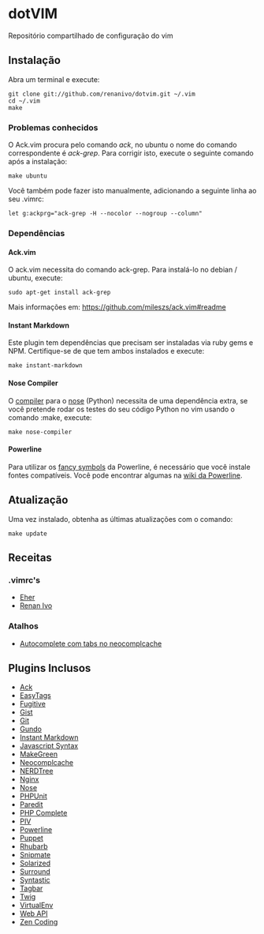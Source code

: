 dotVIM
======

Repositório compartilhado de configuração do vim

Instalação
----------
Abra um terminal e execute:

    git clone git://github.com/renanivo/dotvim.git ~/.vim
    cd ~/.vim
    make


### Problemas conhecidos
O Ack.vim procura pelo comando *ack*, no ubuntu o nome do comando correspondente é *ack-grep*. Para corrigir isto, execute o seguinte comando após a instalação:

    make ubuntu

Você também pode fazer isto manualmente, adicionando a seguinte linha ao seu .vimrc:

    let g:ackprg="ack-grep -H --nocolor --nogroup --column"


### Dependências

#### Ack.vim

O ack.vim necessita do comando ack-grep. Para instalá-lo no debian / ubuntu, execute:

    sudo apt-get install ack-grep

Mais informações em: https://github.com/mileszs/ack.vim#readme


#### Instant Markdown

Este plugin tem dependências que precisam ser instaladas via ruby gems e NPM. Certifique-se de que tem ambos instalados e execute:

    make instant-markdown


#### Nose Compiler

O [compiler](http://vimdoc.sourceforge.net/htmldoc/quickfix.html#quickfix.txt) para o [nose](https://nose.readthedocs.org/en/latest/) (Python) necessita de uma dependência extra, se você pretende rodar os testes do seu código Python no vim usando o comando :make, execute:

    make nose-compiler


#### Powerline

Para utilizar os [fancy symbols](https://github.com/Lokaltog/vim-powerline#troubleshooting) da Powerline, é necessário que você instale fontes compatíveis. Você pode encontrar algumas na [wiki da Powerline](https://github.com/Lokaltog/vim-powerline/wiki/Patched-fonts).


Atualização
-----------

Uma vez instalado, obtenha as últimas atualizações com o comando:

    make update


Receitas
--------

### .vimrc's
* [Eher](https://gist.github.com/1698770)
* [Renan Ivo](https://gist.github.com/415001)

### Atalhos
* [Autocomplete com tabs no neocomplcache](https://gist.github.com/2406907)


Plugins Inclusos
----------------

* [Ack](https://github.com/mileszs/ack.vim)
* [EasyTags](https://github.com/xolox/vim-easytags)
* [Fugitive](https://github.com/tpope/vim-fugitive)
* [Gist](https://github.com/mattn/gist-vim)
* [Git](https://github.com/motemen/git-vim)
* [Gundo](https://github.com/sjl/gundo.vim)
* [Instant Markdown](https://github.com/suan/vim-instant-markdown)
* [Javascript Syntax](https://github.com/othree/javascript-syntax.vim)
* [MakeGreen](https://github.com/renanivo/vim-makegreen)
* [Neocomplcache](https://github.com/Shougo/neocomplcache)
* [NERDTree](https://github.com/scrooloose/nerdtree)
* [Nginx](https://github.com/vim-scripts/nginx.vim)
* [Nose](https://github.com/lambdalisue/nose.vim)
* [PHPUnit](https://github.com/afternoon/vim-phpunit)
* [Paredit](https://github.com/vim-scripts/paredit.vim)
* [PHP Complete](https://github.com/shawncplus/phpcomplete.vim)
* [PIV](https://github.com/spf13/PIV)
* [Powerline](https://github.com/Lokaltog/vim-powerline)
* [Puppet](https://github.com/rodjek/vim-puppet/)
* [Rhubarb](https://github.com/tpope/vim-rhubarb)
* [Snipmate](https://github.com/msanders/snipmate.vim)
* [Solarized](https://github.com/altercation/vim-colors-solarized)
* [Surround](https://github.com/tpope/vim-surround)
* [Syntastic](https://github.com/scrooloose/syntastic)
* [Tagbar](https://github.com/majutsushi/tagbar)
* [Twig](https://github.com/beyondwords/vim-twig)
* [VirtualEnv](https://github.com/jmcantrell/vim-virtualenv)
* [Web API](https://github.com/mattn/webapi-vim)
* [Zen Coding](https://github.com/mattn/zencoding-vim)
